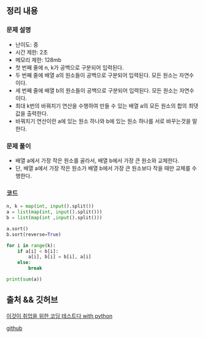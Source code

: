## 정리 내용
### 문제 설명
- 난이도: 중
- 시간 제한: 2초
- 메모리 제한: 128mb
- 첫 번째 줄에 n, k가 공백으로 구분되어 입력된다.
- 두 번째 줄에 배열 a의 원소들이 공백으로 구분되어 입력된다. 모든 원소는 자연수이다.
- 세 번째 줄에 배열 b의 원소들이 공백으로 구분되어 입력된다. 모든 원소는 자연수이다.
- 최대 k번의 바꿔치기 연산을 수행하여 만들 수 있는 배열 a의 모든 원소의 합의 최댓값을 출력한다.
- 바꿔치기 연산이란 a에 있는 원소 하나와 b에 있는 원소 하나를 서로 바꾸는것을 말한다.

### 문제 풀이
- 배열 a에서 가장 작은 원소를 골라서, 배열 b에서 가장 큰 원소와 교체한다.
- 단, 배열 a에서 가장 작은 원소가 배열 b에서 가장 큰 원소보다 작을 때만 교체를 수행한다.

### 코드
```python
n, k = map(int, input().split())
a = list(map(int, input().split()))
b = list(map(int ,input().split()))

a.sort()
b.sort(reverse=True)

for i in range(k):
    if a[i] < b[i]:
        a[i], b[i] = b[i], a[i]
    else:
        break

print(sum(a))
```

## 출처 && 깃허브
[이것이 취업을 위한 코딩 테스트다 with python](http://www.yes24.com/Product/Goods/91433923)

[github](https://github.com/KYUSEONGHAN/python-for-coding-test)